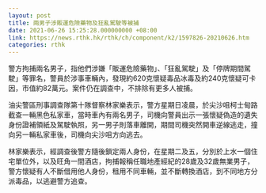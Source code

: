 ```yaml
---
layout: post
title: 兩男子涉販運危險藥物及狂亂駕駛等被捕
date: 2021-06-26 15:25:28.000000000 +08:00
link: https://news.rthk.hk/rthk/ch/component/k2/1597826-20210626.htm
categories: rthk
---
```


警方拘捕兩名男子，指他們涉嫌「販運危險藥物」、「狂亂駕駛」及「停牌期間駕駛」等罪名，警員於涉事車輛內，發現約620克懷疑毒品冰毒及約240克懷疑可卡因，市值約82萬元。案件仍在調查中，不排除有更多人被捕。

油尖警區刑事調查隊第十隊督察林家樂表示，警方星期日凌晨，於尖沙咀柯士甸路截查一輛黑色私家車，當時車內有兩名男子，司機向警員出示一張懷疑偽造的遺失身份證補領紙及駕駛執照，另一男子則落車離開，期間司機突然開車逆線逃走，撞向另一輛私家車後，司機向尖沙咀方向逃去。

林家樂表示，經調查後警方隨後鎖定兩人身份，在星期二及五，分別於上水一個住宅單位外，以及旺角一間酒店，拘捕報稱任職地產經紀的28歲及32歲無業男子，警方懷疑有人不斷借用他人身份，租用不同車輛，並不斷轉換酒店，到不同地方分派毒品，以逃避警方追查。
